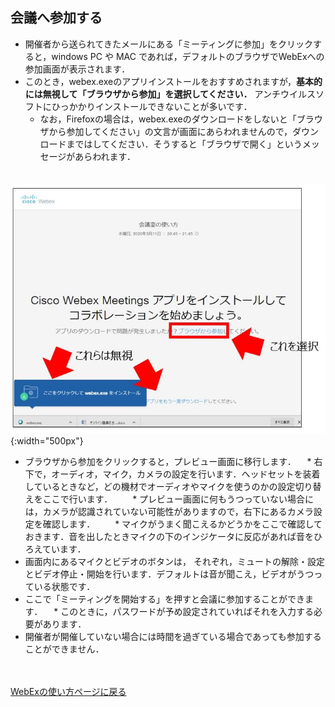 
## 会議へ参加する
* 開催者から送られてきたメールにある「ミーティングに参加」をクリックすると，windows PC や MAC であれば，デフォルトのブラウザでWebExへの参加画面が表示されます．
* このとき，webex.exeのアプリインストールをおすすめされますが，**基本的には無視して「ブラウザから参加」を選択してください．** アンチウイルスソフトにひっかかりインストールできないことが多いです．
  * なお，Firefoxの場合は，webex.exeのダウンロードをしないと「ブラウザから参加してください」の文言が画面にあらわれませんので，ダウンロードまではしてください．そうすると「ブラウザで開く」というメッセージがあらわれます．

　 ![最初に表示される画面](img/webex_join.JPG){:width="500px"}
  
  
* ブラウザから参加をクリックすると，プレビュー画面に移行します．
　* 右下で，オーディオ，マイク，カメラの設定を行います．ヘッドセットを装着しているときなど，どの機材でオーディオやマイクを使うのかの設定切り替えをここで行います．
　　* プレビュー画面に何もうつっていない場合には，カメラが認識されていない可能性がありますので，右下にあるカメラ設定を確認します．
　　* マイクがうまく聞こえるかどうかをここで確認しておきます．音を出したときマイクの下のインジケータに反応があれば音をひろえています．
* 画面内にあるマイクとビデオのボタンは， それぞれ，ミュートの解除・設定とビデオ停止・開始を行います．デフォルトは音が聞こえ，ビデオがうつっている状態です．
* ここで「ミーティングを開始する」を押すと会議に参加することができます．
　* このときに，パスワードが予め設定されていればそれを入力する必要があります．
 * 開催者が開催していない場合には時間を過ぎている場合であっても参加することができません．

<br>
<br>
<a href="index" target="_blank">WebExの使い方ページに戻る<a/>  